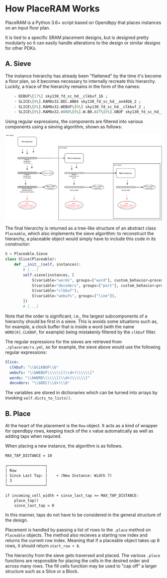 # How PlaceRAM Works
PlaceRAM is a Python 3.6+ script based on Opendbpy that places instances on an input floor plan.

It is tied to a specific SRAM placement designs, but is designed pretty modularly so it can easily handle alterations to the design or similar designs for other PDKs.

## A. Sieve
The instance hierarchy has already been "flattened" by the time it's become a floor plan, so it becomes necessary to internally recreate this hierarchy. Luckily, a trace of the hierarchy remains in the form of the names:

```def
    - DIBUF\[17\] sky130_fd_sc_hd__clkbuf_16 ;
    - SLICE\[0\].RAM8x32.DEC.AND4 sky130_fd_sc_hd__and4bb_2 ;
    - SLICE\[0\].RAM8x32.WEBUF\[0\] sky130_fd_sc_hd__clkbuf_2 ;
    - SLICE\[0\].RAM8x32.WORD\[0\].W.B0.BIT\[0\].OBUF sky130_fd_sc_hd__ebufn_2 ;
```

Using regular expressions, the components are filtered into various components using a sieving algorithm, shown as follows:

![A diagram of the sieve algorithm](../img/sieve_algorithm.png)

The final hierarchy is returned as a tree-like structure of an abstract class `Placeable`, which also implements the sieve algorithm: to reconstruct the hierarchy, a placeable object would simply have to include this code in its constructor:


```python
S = Placeable.Sieve
class Slice(Placeable):
    def __init__(self, instances):
        # [...]
        self.sieve(instances, [
            S(variable="words", groups=["word"], custom_behavior=process_word),
            S(variable="decoders", groups=["port"], custom_behavior=process_decoder),
            S(variable="clkbuf"),
            S(variable="webufs", groups=["line"]),
        ])
        # [...]
```

Note that the order is significant, i.e., the largest subcomponents of a hierarchy should be first in a sieve. This is avoids some situations such as, for example, a clock buffer that is inside a word (with the name `WORD[0].CLKBUF`, for example) being mistakenly filtered by the `clkbuf` filter.

The regular expressions for the sieves are retrieved from `./placeram/rx.yml`, so for example, the sieve above would use the following regular expressions:

```yaml
Slice:
  clkbuf: "\\bCLKBUF\\b"
  webufs: "\\bWEBUF\\\\\\[(\\d+)\\\\\\]"
  words: "\\bWORD\\\\\\[(\\d+)\\\\\\]"
  decoders: "\\bDEC(\\d+)\\b"
```

The variables are stored in dictionaries which can be turned into arrays by invoking `self.dicts_to_lists()`. 

## B. Place
At the heart of the placement is the `Row` object. It acts as a kind of wrapper for opendbpy rows, keeping track of the x value automatically as well as adding taps when required.

When placing a new instance, the algorithm is as follows.

```
MAX_TAP_DISTANCE = 10

┌─────────────────┐
│ Row             │
│ Since Last Tap: │    < (New Instance: Width 7)
│ 3               │
└─────────────────┘

if incoming_cell_width + since_last_tap >= MAX_TAP_DISTANCE:
    place_tap()
    since_last_tap = 0
```

In this manner, taps do not have to be considered in the general structure of the design.

Placement is handled by passing a list of rows to the `.place` method on `Placeable` objects. The method also recieves a starting row index and returns the current row index. Meaning that if a placeable object takes up 8 rows, it should return `start_row + 8`.

The hierarchy from the sieve gets traversed and placed. The various `.place` functions are responsible for placing the cells in the desired order and across many rows. The fill cells function may be used to "cap off" a larger structure such as a Slice or a Block.